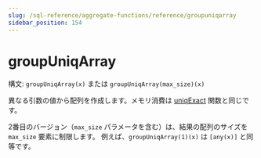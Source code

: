 ```yaml
---
slug: /sql-reference/aggregate-functions/reference/groupuniqarray
sidebar_position: 154
---
```


# groupUniqArray

構文: `groupUniqArray(x)` または `groupUniqArray(max_size)(x)`

異なる引数の値から配列を作成します。メモリ消費は [uniqExact](../../../sql-reference/aggregate-functions/reference/uniqexact.md) 関数と同じです。

2番目のバージョン（`max_size` パラメータを含む）は、結果の配列のサイズを `max_size` 要素に制限します。
例えば、`groupUniqArray(1)(x)` は `[any(x)]` と同等です。
